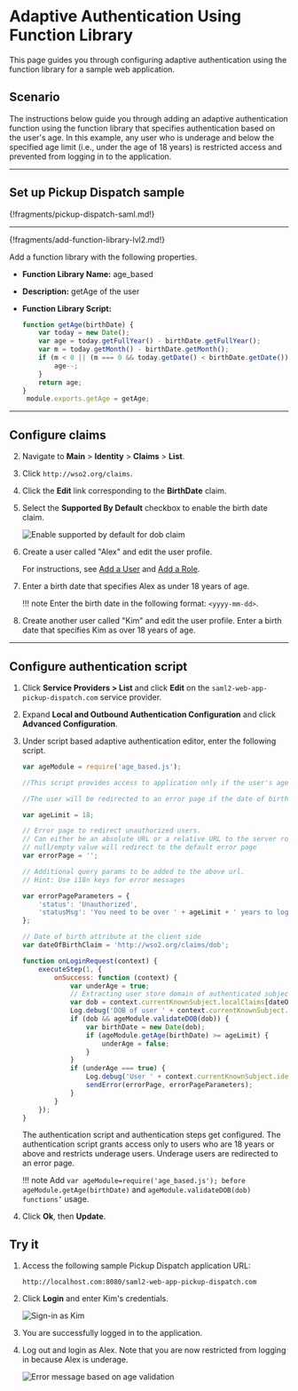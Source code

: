 # Adaptive Authentication Using Function Library

This page guides you through configuring adaptive authentication using the function library for a sample web application.

## Scenario

The instructions below guide you through adding an adaptive authentication function using the function library that specifies authentication based on the user's age. In this example, any user who is underage and below the specified age limit (i.e., under the age of 18 years) is restricted access and prevented from logging in to the application.

----
## Set up Pickup Dispatch sample

{!fragments/pickup-dispatch-saml.md!}

----

{!fragments/add-function-library-lvl2.md!}

Add a function library with the following properties.
    
- **Function Library Name:** age_based
- **Description:** getAge of the user 
- **Function Library Script:** 
    
    ```javascript
    function getAge(birthDate) {
        var today = new Date();
        var age = today.getFullYear() - birthDate.getFullYear();
        var m = today.getMonth() - birthDate.getMonth();
        if (m < 0 || (m === 0 && today.getDate() < birthDate.getDate())) {
            age--;
        }
        return age;
    }
     module.exports.getAge = getAge;
    ```

----

## Configure claims 

2. Navigate to **Main** > **Identity** > **Claims** > **List**.

2. Click `http://wso2.org/claims`. 

3. Click the **Edit** link corresponding to the **BirthDate** claim.

4. Select the **Supported By Default** checkbox to enable the birth date claim. 

    ![Enable supported by default for dob claim]({{base_path}}/assets/img/samples/enable-dob-claim.png)

5. Create a user called "Alex" and edit the user profile.

    For instructions, see [Add a User]({{base_path}}/guides/identity-lifecycles/admin-creation-workflow/) and [Add a Role]({{base_path}}/guides/identity-lifecycles/add-user-roles/).

6. Enter a birth date that specifies Alex as under 18 years of age. 

    !!! note
        Enter the birth date in the following format: `<yyyy-mm-dd>`.

7. Create another user called "Kim" and edit the user profile. Enter a birth date that specifies Kim as over 18 years of age. 

-----

## Configure authentication script

1. Click **Service Providers > List** and click **Edit** on the `saml2-web-app-pickup-dispatch.com` service provider.

2. Expand **Local and Outbound Authentication Configuration** and click **Advanced Configuration**.

3. Under script based adaptive authentication editor, enter the following script.

    ```javascript
    var ageModule = require('age_based.js');

    //This script provides access to application only if the user's age is greater than the configured value

    //The user will be redirected to an error page if the date of birth is not present or the user's age is below the configured value
    
    var ageLimit = 18;
    
    // Error page to redirect unauthorized users.
    // Can either be an absolute URL or a relative URL to the server root. The value can be empty or null as well.
    // null/empty value will redirect to the default error page
    var errorPage = '';
    
    // Additional query params to be added to the above url.
    // Hint: Use i18n keys for error messages
    
    var errorPageParameters = {
        'status': 'Unauthorized',
        'statusMsg': 'You need to be over ' + ageLimit + ' years to login to this application.'
    };
    
    // Date of birth attribute at the client side
    var dateOfBirthClaim = 'http://wso2.org/claims/dob';
    
    function onLoginRequest(context) {
        executeStep(1, {
            onSuccess: function (context) {
                var underAge = true;
                // Extracting user store domain of authenticated subject from the first step
                var dob = context.currentKnownSubject.localClaims[dateOfBirthClaim];
                Log.debug('DOB of user ' + context.currentKnownSubject.identifier + ' is : ' + dob);
                if (dob && ageModule.validateDOB(dob)) {
                    var birthDate = new Date(dob);
                    if (ageModule.getAge(birthDate) >= ageLimit) {
                        underAge = false;
                    }
                }
                if (underAge === true) {
                    Log.debug('User ' + context.currentKnownSubject.identifier + ' is under aged. Hence denied to login.');
                    sendError(errorPage, errorPageParameters);
                }
            }
        });
    }
    ```
    The authentication script and authentication steps get configured. 
    The authentication script grants access only to users who are 18 years or above 
    and restricts underage users. Underage users are redirected to an error page. 
    
    !!! note
        Add `var ageModule=require('age_based.js'); before ageModule.getAge(birthDate)` and `ageModule.validateDOB(dob) functions’` usage.


4. Click **Ok**, then **Update**.

## Try it

1. Access the following sample Pickup Dispatch application URL: 

    `http://localhost.com:8080/saml2-web-app-pickup-dispatch.com`

2. Click **Login** and enter Kim's credentials. 

    ![Sign-in as Kim]({{base_path}}/assets/img/samples/pickup-sign-in-kim.png)

3. You are successfully logged in to the application.

4. Log out and login as Alex. Note that you are now restricted from logging in because Alex is underage.  

    ![Error message based on age validation]({{base_path}}/assets/img/samples/age-validation.png)
